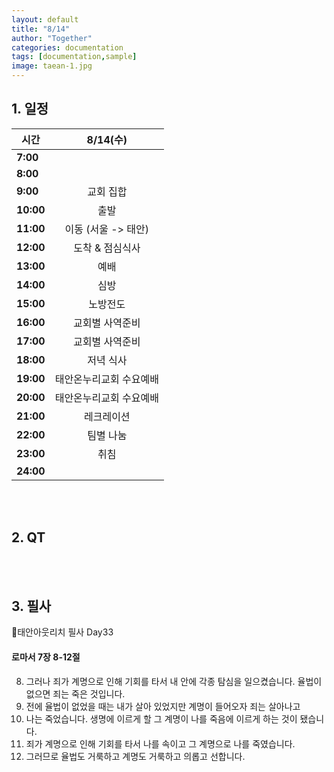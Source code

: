 ```yaml
---
layout: default
title: "8/14"
author: "Together"
categories: documentation
tags: [documentation,sample]
image: taean-1.jpg
---
```


## 1. 일정

시간 | <center>8/14(수)</center> 
------------ | -------------
**7:00** | <center></center> 
**8:00** | <center></center> 
**9:00** | <center>교회 집합</center> 
**10:00** | <center>출발</center> 
**11:00** | <center>이동 (서울 -> 태안)</center> 
**12:00** | <center>도착 & 점심식사</center> 
**13:00** | <center>예배</center> 
**14:00** | <center>심방</center> 
**15:00** | <center>노방전도</center> 
**16:00** | <center>교회별 사역준비</center> 
**17:00** | <center>교회별 사역준비</center> 
**18:00** | <center>저녁 식사</center> 
**19:00** | <center>태안온누리교회 수요예배</center> 
**20:00** | <center>태안온누리교회 수요예배</center> 
**21:00** | <center>레크레이션</center> 
**22:00** | <center>팀별 나눔</center> 
**23:00** | <center>취침</center> 
**24:00** | <center></center> 

<br>
<br>

## 2. QT


<br>
<br>

## 3. 필사
📝태안아웃리치 필사 Day33

#### 로마서 7장 8-12절

8. 그러나 죄가 계명으로 인해 기회를 타서 내 안에 각종 탐심을 일으켰습니다. 율법이 없으면 죄는 죽은 것입니다.
9. 전에 율법이 없었을 때는 내가 살아 있었지만 계명이 들어오자 죄는 살아나고
10. 나는 죽었습니다. 생명에 이르게 할 그 계명이 나를 죽음에 이르게 하는 것이 됐습니다.
11. 죄가 계명으로 인해 기회를 타서 나를 속이고 그 계명으로 나를 죽였습니다.
12. 그러므로 율법도 거룩하고 계명도 거룩하고 의롭고 선합니다.
